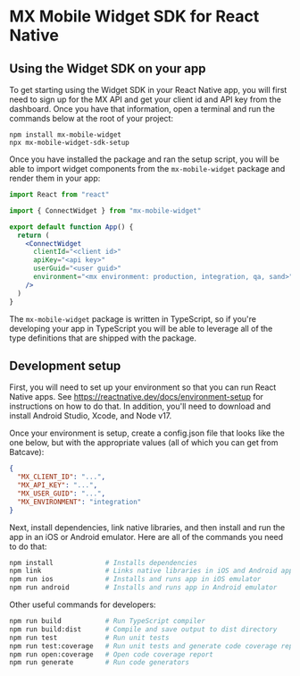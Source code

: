 # MX Mobile Widget SDK for React Native

## Using the Widget SDK on your app

To get starting using the Widget SDK in your React Native app, you will first
need to sign up for the MX API and get your client id and API key from the
dashboard. Once you have that information, open a terminal and run the commands
below at the root of your project:

```
npm install mx-mobile-widget
npx mx-mobile-widget-sdk-setup
```

Once you have installed the package and ran the setup script, you will be able
to import widget components from the `mx-mobile-widget` package and render them
in your app:

```jsx
import React from "react"

import { ConnectWidget } from "mx-mobile-widget"

export default function App() {
  return (
    <ConnectWidget
      clientId="<client id>"
      apiKey="<api key>"
      userGuid="<user guid>"
      environment="<mx environment: production, integration, qa, sand>"
    />
  )
}
```

The `mx-mobile-widget` package is written in TypeScript, so if you're
developing your app in TypeScript you will be able to leverage all of the type
definitions that are shipped with the package.


## Development setup

First, you will need to set up your environment so that you can run React
Native apps. See https://reactnative.dev/docs/environment-setup for
instructions on how to do that. In addition, you'll need to download and
install Android Studio, Xcode, and Node v17.

Once your environment is setup, create a config.json file that looks like the
one below, but with the appropriate values (all of which you can get from
Batcave):

```json
{
  "MX_CLIENT_ID": "...",
  "MX_API_KEY": "...",
  "MX_USER_GUID": "...",
  "MX_ENVIRONMENT": "integration"
}
```

Next, install dependencies, link native libraries, and then install and run the
app in an iOS or Android emulator. Here are all of the commands you need to do
that:

```bash
npm install             # Installs dependencies
npm link                # Links native libraries in iOS and Android apps
npm run ios             # Installs and runs app in iOS emulator
npm run android         # Installs and runs app in Android emulator
```

Other useful commands for developers:

```bash
npm run build           # Run TypeScript compiler
npm run build:dist      # Compile and save output to dist directory
npm run test            # Run unit tests
npm run test:coverage   # Run unit tests and generate code coverage report
npm run open:coverage   # Open code coverage report
npm run generate        # Run code generators
```
